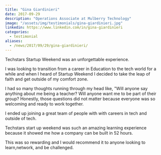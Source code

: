 ```yaml
---
title: "Gina Giardinieri"
date: 2017-09-29
description: "Operations Associate at Mulberry Technology"
image: "/assets/img/testimonials/gina-giardinieri.jpg"
linkedin: https://www.linkedin.com/in/gina-giardinieri
categories:
  - testimonial
aliases:
  - /news/2017/09/29/gina-giardinieri/
---
```


Techstars Startup Weekend was an unforgettable experience.

I was looking to transition from a career in Education to the tech world for a while and when I heard of Startup Weekend I decided to take the leap of faith and get outside of my comfort zone.

I had so many thoughts running through my head like, "Will anyone say anything about me being a teacher? Will anyone want me to be part of their group? Honestly, those questions did not matter because everyone was so welcoming and ready to work together.

I ended up joining a great team of people with with careers in tech and outside of tech.

Techstars start up weekend was such an amazing learning experience because it showed me how a company can be built in 52 hours.

This was so rewarding and I would recommend it to anyone looking to learn,network, and be challenged.
